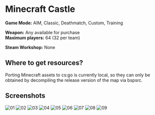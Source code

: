 # Minecraft Castle
**Game Mode:** AIM, Classic, Deathmatch, Custom, Training

**Weapon:** Any available for purchase
<br>**Maximum players:** 64 (32 per team)

**Steam Workshop:** None

## Where to get resources?
Porting Minecraft assets to cs:go is currently local, so they can only be obtained by decompiling the release version of the map via bspsrc.

## Screenshots
![01](https://user-images.githubusercontent.com/90133781/161253592-47a37bea-575a-4012-9b5b-3e1335feafa4.png)
![02](https://user-images.githubusercontent.com/90133781/161253612-9fcdc184-f316-4963-945d-13c1c20338ab.png)
![03](https://user-images.githubusercontent.com/90133781/161253620-28f8b8ee-6e45-4fda-b48f-159d469997f0.png)
![04](https://user-images.githubusercontent.com/90133781/161253638-5723a582-f5fd-4ab5-bf48-76f86ffe4b20.png)
![05](https://user-images.githubusercontent.com/90133781/161253655-cfa74d3d-4830-4f10-8a68-af32689ae72b.png)
![06](https://user-images.githubusercontent.com/90133781/161253671-0122ed10-719f-4483-bfd9-0992d02b4a3a.png)
![07](https://user-images.githubusercontent.com/90133781/161253690-1792e916-9374-4855-806b-927c9ad4dba3.png)
![08](https://user-images.githubusercontent.com/90133781/161253710-00e70e2e-9c81-44f1-840d-770076624f51.png)
![09](https://user-images.githubusercontent.com/90133781/161253723-b08d44ac-1b4d-4046-b9a3-1f1db492c2b9.png)
